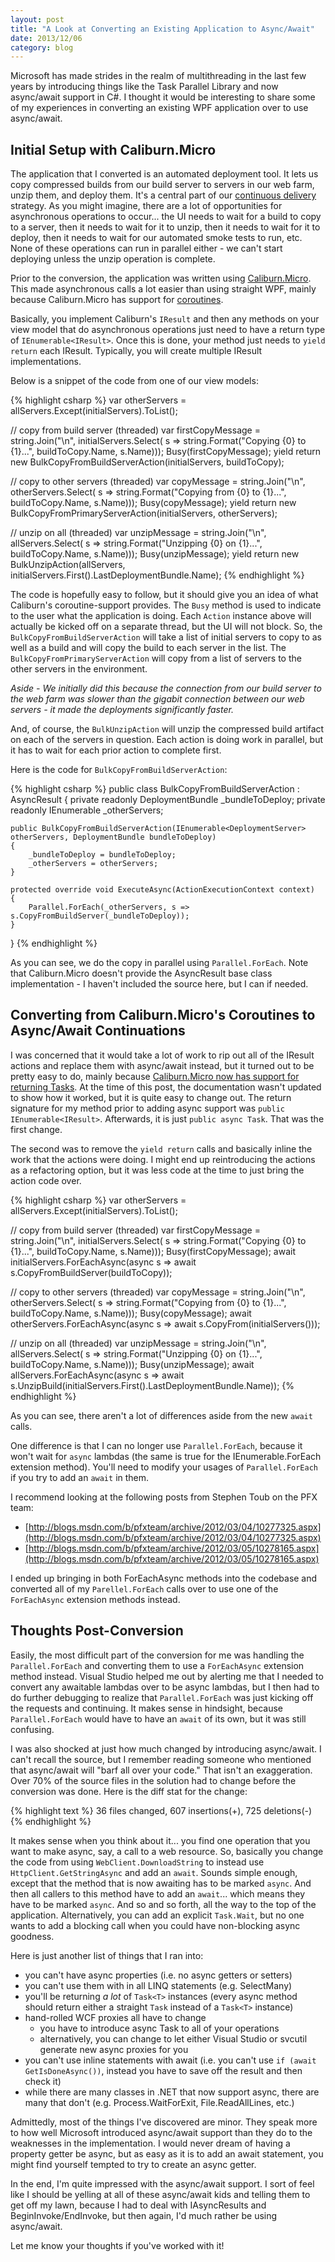 ```yaml
---
layout: post
title: "A Look at Converting an Existing Application to Async/Await"
date: 2013/12/06
category: blog
---
```


Microsoft has made strides in the realm of multithreading in the last few years by introducing things like the Task Parallel Library and now async/await support in C#. I thought it would be interesting to share some of my experiences in converting an existing WPF application over to use async/await.

## Initial Setup with Caliburn.Micro

The application that I converted is an automated deployment tool. It lets us copy compressed builds from our build server to servers in our web farm, unzip them, and deploy them. It's a central part of our [continuous delivery](http://en.wikipedia.org/wiki/Continuous_delivery) strategy. As you might imagine, there are a lot of opportunities for asynchronous operations to occur... the UI needs to wait for a build to copy to a server, then it needs to wait for it to unzip, then it needs to wait for it to deploy, then it needs to wait for our automated smoke tests to run, etc. None of these operations can run in parallel either - we can't start deploying unless the unzip operation is complete.

Prior to the conversion, the application was written using [Caliburn.Micro](http://caliburnmicro.codeplex.com/). This made asynchronous calls a lot easier than using straight WPF, mainly because Caliburn.Micro has support for [coroutines](http://caliburnmicro.codeplex.com/wikipage?title=IResult%20and%20Coroutines).

Basically, you implement Caliburn's `IResult` and then any methods on your view model that do asynchronous operations just need to have a return type of `IEnumerable<IResult>`. Once this is done, your method just needs to `yield return` each IResult. Typically, you will create multiple IResult implementations.

Below is a snippet of the code from one of our view models:

{% highlight csharp %}
var otherServers = allServers.Except(initialServers).ToList();

// copy from build server (threaded)
var firstCopyMessage = string.Join("\n", initialServers.Select(
    s => string.Format("Copying {0} to {1}...", buildToCopy.Name, s.Name)));
Busy(firstCopyMessage);
yield return new BulkCopyFromBuildServerAction(initialServers, buildToCopy);

// copy to other servers (threaded)
var copyMessage = string.Join("\n", otherServers.Select(
    s => string.Format("Copying from {0} to {1}...", buildToCopy.Name, s.Name)));
Busy(copyMessage);
yield return new BulkCopyFromPrimaryServerAction(initialServers, otherServers);

// unzip on all (threaded)
var unzipMessage = string.Join("\n", allServers.Select(
    s => string.Format("Unzipping {0} on {1}...", buildToCopy.Name, s.Name)));
Busy(unzipMessage);
yield return new BulkUnzipAction(allServers, initialServers.First().LastDeploymentBundle.Name);
{% endhighlight %}

The code is hopefully easy to follow, but it should give you an idea of what Caliburn's coroutine-support provides. The `Busy` method is used to indicate to the user what the application is doing. Each `Action` instance above will actually be kicked off on a separate thread, but the UI will not block. So, the `BulkCopyFromBuildServerAction` will take a list of initial servers to copy to as well as a build and will copy the build to each server in the list. The `BulkCopyFromPrimaryServerAction` will copy from a list of servers to the other servers in the environment.

*Aside - We initially did this because the connection from our build server to the web farm was slower than the gigabit connection between our web servers - it made the deployments significantly faster.*

And, of course, the `BulkUnzipAction` will unzip the compressed build artifact on each of the servers in question. Each action is doing work in parallel, but it has to wait for each prior action to complete first.

Here is the code for `BulkCopyFromBuildServerAction`:

{% highlight csharp %}
public class BulkCopyFromBuildServerAction : AsyncResult
{
    private readonly DeploymentBundle _bundleToDeploy;
    private readonly IEnumerable<DeploymentServer> _otherServers;

    public BulkCopyFromBuildServerAction(IEnumerable<DeploymentServer> otherServers, DeploymentBundle bundleToDeploy)
    {
        _bundleToDeploy = bundleToDeploy;
        _otherServers = otherServers;
    }

    protected override void ExecuteAsync(ActionExecutionContext context)
    {
        Parallel.ForEach(_otherServers, s => s.CopyFromBuildServer(_bundleToDeploy));
    }
}
{% endhighlight %}

As you can see, we do the copy in parallel using `Parallel.ForEach`. Note that Caliburn.Micro doesn't provide the AsyncResult base class implementation - I haven't included the source here, but I can if needed.

## Converting from Caliburn.Micro's Coroutines to Async/Await Continuations

I was concerned that it would take a lot of work to rip out all of the IResult actions and replace them with async/await instead, but it turned out to be pretty easy to do, mainly because [Caliburn.Micro now has support for returning Tasks](http://caliburnmicro.codeplex.com/wikipage?title=Async%20%28Task%29%20Support&referringTitle=Documentation). At the time of this post, the documentation wasn't updated to show how it worked, but it is quite easy to change out. The return signature for my method prior to adding async support was `public IEnumerable<IResult>`. Afterwards, it is just `public async Task`. That was the first change.

The second was to remove the `yield return` calls and basically inline the work that the actions were doing. I might end up reintroducing the actions as a refactoring option, but it was less code at the time to just bring the action code over.

{% highlight csharp %}
var otherServers = allServers.Except(initialServers).ToList();

// copy from build server (threaded)
var firstCopyMessage = string.Join("\n", initialServers.Select(
    s => string.Format("Copying {0} to {1}...", buildToCopy.Name, s.Name)));
Busy(firstCopyMessage);
await initialServers.ForEachAsync(async s => await s.CopyFromBuildServer(buildToCopy));

// copy to other servers (threaded)
var copyMessage = string.Join("\n", otherServers.Select(
    s => string.Format("Copying from {0} to {1}...", buildToCopy.Name, s.Name)));
Busy(copyMessage);
await otherServers.ForEachAsync(async s => await s.CopyFrom(initialServers()));

// unzip on all (threaded)
var unzipMessage = string.Join("\n", allServers.Select(
    s => string.Format("Unzipping {0} on {1}...", buildToCopy.Name, s.Name)));
Busy(unzipMessage);
await allServers.ForEachAsync(async s => await s.UnzipBuild(initialServers.First().LastDeploymentBundle.Name));
{% endhighlight %}

As you can see, there aren't a lot of differences aside from the new `await` calls.

One difference is that I can no longer use `Parallel.ForEach`, because it won't wait for `async` lambdas (the same is true for the IEnumerable<T>.ForEach extension method). You'll need to modify your usages of `Parallel.ForEach` if you try to add an `await` in them.

I recommend looking at the following posts from Stephen Toub on the PFX team:

- [http://blogs.msdn.com/b/pfxteam/archive/2012/03/04/10277325.aspx](http://blogs.msdn.com/b/pfxteam/archive/2012/03/04/10277325.aspx)
- [http://blogs.msdn.com/b/pfxteam/archive/2012/03/05/10278165.aspx](http://blogs.msdn.com/b/pfxteam/archive/2012/03/05/10278165.aspx)

I ended up bringing in both ForEachAsync methods into the codebase and converted all of my `Parellel.ForEach` calls over to use one of the `ForEachAsync` extension methods instead.

## Thoughts Post-Conversion

Easily, the most difficult part of the conversion for me was handling the `Parallel.ForEach` and converting them to use a `ForEachAsync` extension method instead. Visual Studio helped me out by alerting me that I needed to convert any awaitable lambdas over to be async lambdas, but I then had to do further debugging to realize that `Parallel.ForEach` was just kicking off the requests and continuing. It makes sense in hindsight, because `Parallel.ForEach` would have to have an `await` of its own, but it was still confusing.

I was also shocked at just how much changed by introducing async/await. I can't recall the source, but I remember reading someone who mentioned that async/await will "barf all over your code." That isn't an exaggeration. Over 70% of the source files in the solution had to change before the conversion was done. Here is the diff stat for the change:

{% highlight text %}
36 files changed, 607 insertions(+), 725 deletions(-)
{% endhighlight %}

It makes sense when you think about it... you find one operation that you want to make async, say, a call to a web resource. So, basically you change the code from using `WebClient.DownloadString` to instead use `HttpClient.GetStringAsync` and add an `await`. Sounds simple enough, except that the method that is now awaiting has to be marked `async`. And then all callers to this method have to add an `await`... which means they have to be marked `async`. And so and so forth, all the way to the top of the application. Alternatively, you can add an explicit `Task.Wait`, but no one wants to add a blocking call when you could have non-blocking async goodness.

Here is just another list of things that I ran into:

- you can't have async properties (i.e. no async getters or setters)
- you can't use them with in all LINQ statements (e.g. SelectMany)
- you'll be returning *a lot* of `Task<T>` instances (every async method should return either a straight `Task` instead of a `Task<T>` instance)
- hand-rolled WCF proxies all have to change
    - you have to introduce async Task to all of your operations
    - alternatively, you can change to let either Visual Studio or svcutil generate new async proxies for you
- you can't use inline statements with await (i.e. you can't use `if (await GetIsDoneAsync())`, instead you have to save off the result and then check it)
- while there are many classes in .NET that now support async, there are many that don't (e.g. Process.WaitForExit, File.ReadAllLines, etc.)

Admittedly, most of the things I've discovered are minor. They speak more to how well Microsoft introduced async/await support than they do to the weaknesses in the implementation. I would never dream of having a property getter be async, but as easy as it is to add an await statement, you might find yourself tempted to try to create an async getter.

In the end, I'm quite impressed with the async/await support. I sort of feel like I should be yelling at all of these async/await kids and telling them to get off my lawn, because I had to deal with IAsyncResults and BeginInvoke/EndInvoke, but then again, I'd much rather be using async/await.

Let me know your thoughts if you've worked with it!
